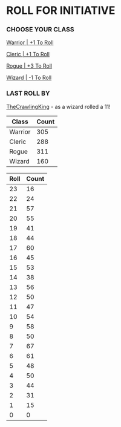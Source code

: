 # ROLL FOR INITIATIVE
### CHOOSE YOUR CLASS

[Warrior | +1 To Roll](https://github.com/benjaminsampica/benjaminsampica/issues/new?title=roll%7Cwarrior&body=Just+click+%27Submit+new+issue%27.)

[Cleric | +1 To Roll](https://github.com/benjaminsampica/benjaminsampica/issues/new?title=roll%7Ccleric&body=Just+click+%27Submit+new+issue%27.)

[Rogue | +3 To Roll](https://github.com/benjaminsampica/benjaminsampica/issues/new?title=roll%7Crogue&body=Just+click+%27Submit+new+issue%27.)

[Wizard | -1 To Roll](https://github.com/benjaminsampica/benjaminsampica/issues/new?title=roll%7Cwizard&body=Just+click+%27Submit+new+issue%27.)
### LAST ROLL BY
[TheCrawlingKing](https://www.github.com/TheCrawlingKing) - as a wizard rolled a 11!

|Class|Count|
|-|-|
|Warrior|305|
|Cleric|288|
|Rogue|311|
|Wizard|160|

|Roll|Count|
|-|-|
|23|16
|22|24
|21|57
|20|55
|19|41
|18|44
|17|60
|16|45
|15|53
|14|38
|13|56
|12|50
|11|47
|10|54
|9|58
|8|50
|7|67
|6|61
|5|48
|4|50
|3|44
|2|31
|1|15
|0|0
